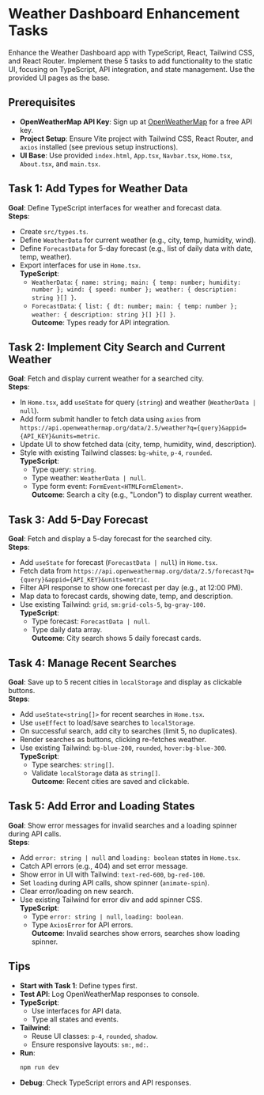 # Weather Dashboard Enhancement Tasks

Enhance the Weather Dashboard app with TypeScript, React, Tailwind CSS, and React Router. Implement these 5 tasks to add functionality to the static UI, focusing on TypeScript, API integration, and state management. Use the provided UI pages as the base.

## Prerequisites

- **OpenWeatherMap API Key**: Sign up at [OpenWeatherMap](https://openweathermap.org/) for a free API key.
- **Project Setup**: Ensure Vite project with Tailwind CSS, React Router, and `axios` installed (see previous setup instructions).
- **UI Base**: Use provided `index.html`, `App.tsx`, `Navbar.tsx`, `Home.tsx`, `About.tsx`, and `main.tsx`.

## Task 1: Add Types for Weather Data

**Goal**: Define TypeScript interfaces for weather and forecast data.  
**Steps**:

- Create `src/types.ts`.
- Define `WeatherData` for current weather (e.g., city, temp, humidity, wind).
- Define `ForecastData` for 5-day forecast (e.g., list of daily data with date, temp, weather).
- Export interfaces for use in `Home.tsx`.  
  **TypeScript**:
  - `WeatherData`: `{ name: string; main: { temp: number; humidity: number }; wind: { speed: number }; weather: { description: string }[] }`.
  - `ForecastData`: `{ list: { dt: number; main: { temp: number }; weather: { description: string }[] }[] }`.  
    **Outcome**: Types ready for API integration.

## Task 2: Implement City Search and Current Weather

**Goal**: Fetch and display current weather for a searched city.  
**Steps**:

- In `Home.tsx`, add `useState` for query (`string`) and weather (`WeatherData | null`).
- Add form submit handler to fetch data using `axios` from `https://api.openweathermap.org/data/2.5/weather?q={query}&appid={API_KEY}&units=metric`.
- Update UI to show fetched data (city, temp, humidity, wind, description).
- Style with existing Tailwind classes: `bg-white`, `p-4`, `rounded`.  
  **TypeScript**:
  - Type query: `string`.
  - Type weather: `WeatherData | null`.
  - Type form event: `FormEvent<HTMLFormElement>`.  
    **Outcome**: Search a city (e.g., "London") to display current weather.

## Task 3: Add 5-Day Forecast

**Goal**: Fetch and display a 5-day forecast for the searched city.  
**Steps**:

- Add `useState` for forecast (`ForecastData | null`) in `Home.tsx`.
- Fetch data from `https://api.openweathermap.org/data/2.5/forecast?q={query}&appid={API_KEY}&units=metric`.
- Filter API response to show one forecast per day (e.g., at 12:00 PM).
- Map data to forecast cards, showing date, temp, and description.
- Use existing Tailwind: `grid`, `sm:grid-cols-5`, `bg-gray-100`.  
  **TypeScript**:
  - Type forecast: `ForecastData | null`.
  - Type daily data array.  
    **Outcome**: City search shows 5 daily forecast cards.

## Task 4: Manage Recent Searches

**Goal**: Save up to 5 recent cities in `localStorage` and display as clickable buttons.  
**Steps**:

- Add `useState<string[]>` for recent searches in `Home.tsx`.
- Use `useEffect` to load/save searches to `localStorage`.
- On successful search, add city to searches (limit 5, no duplicates).
- Render searches as buttons, clicking re-fetches weather.
- Use existing Tailwind: `bg-blue-200`, `rounded`, `hover:bg-blue-300`.  
  **TypeScript**:
  - Type searches: `string[]`.
  - Validate `localStorage` data as `string[]`.  
    **Outcome**: Recent cities are saved and clickable.

## Task 5: Add Error and Loading States

**Goal**: Show error messages for invalid searches and a loading spinner during API calls.  
**Steps**:

- Add `error: string | null` and `loading: boolean` states in `Home.tsx`.
- Catch API errors (e.g., 404) and set error message.
- Show error in UI with Tailwind: `text-red-600`, `bg-red-100`.
- Set `loading` during API calls, show spinner (`animate-spin`).
- Clear error/loading on new search.
- Use existing Tailwind for error div and add spinner CSS.  
  **TypeScript**:
  - Type `error: string | null`, `loading: boolean`.
  - Type `AxiosError` for API errors.  
    **Outcome**: Invalid searches show errors, searches show loading spinner.

## Tips

- **Start with Task 1**: Define types first.
- **Test API**: Log OpenWeatherMap responses to console.
- **TypeScript**:
  - Use interfaces for API data.
  - Type all states and events.
- **Tailwind**:
  - Reuse UI classes: `p-4`, `rounded`, `shadow`.
  - Ensure responsive layouts: `sm:`, `md:`.
- **Run**:
  ```bash
  npm run dev
  ```
- **Debug**: Check TypeScript errors and API responses.
